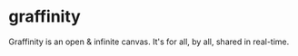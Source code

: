 graffinity
==========

Graffinity is an open &amp; infinite canvas. It's for all, by all, shared in real-time.
